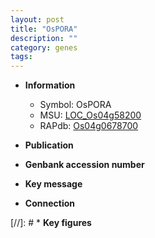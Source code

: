 ```yaml
---
layout: post
title: "OsPORA"
description: ""
category: genes
tags: 
---
```


* **Information**  
    + Symbol: OsPORA  
    + MSU: [LOC_Os04g58200](http://rice.uga.edu/cgi-bin/ORF_infopage.cgi?orf=LOC_Os04g58200)  
    + RAPdb: [Os04g0678700](http://rapdb.dna.affrc.go.jp/viewer/gbrowse_details/irgsp1?name=Os04g0678700)  

* **Publication**  

* **Genbank accession number**  

* **Key message**  

* **Connection**  

[//]: # * **Key figures**  


